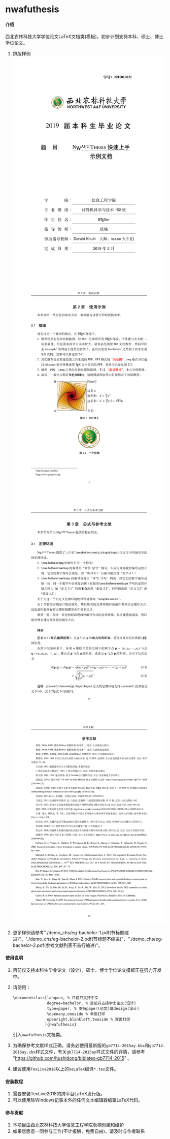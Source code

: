 # nwafuthesis

#### 介绍
西北农林科技大学学位论文LaTeX文档类(模板)，初步计划支持本科、硕士、博士学位论文。

1. 排版样例
![](./screenshot/output00.png)
![](./screenshot/output01.png)
![](./screenshot/output02.png)
![](./screenshot/output03.png)


2. 更多样例请参考"./demo_chs/eg-bachelor-1.pdf(节标题缩进)"、"./demo_chs/eg-bachelor-2.pdf(节标题不缩进)"、"./demo_chs/eg-bachelor-2.pdf(参考文献列表不首行缩进)"。

#### 使用说明

1. 目前仅支持本科生毕业论文（设计），硕士、博士学位论文模板正在努力开发中。
2. 请使用：
   ```
   \documentclass[lang=cn, % 目前只支持中文
                  degree=bachelor, % 目前只支持学士论文(设计)
                  type=paper, % 支持paper(论文)或design(设计)
                  %openany,oneside % 单面打印
                  openright,blankleft,twoside % 双面打印
                 ]{nwafuthesis}
   ```
   引入`nwafuthesis`文档类。
3. 为确保参考文献样式正确，请务必使用最新版的`gb7714-2015ay.bbx`和`gb7714-2015ay.cbx`样式文件，有关`gb7714-2015ay`样式文件的详情，请参考 "https://github.com/hushidong/biblatex-gb7714-2015" 。

4. 建议使用`TexLive2018`以上的`XeLaTeX`编译`*.tex`文件。

#### 安装教程

1. 需要安装TexLive2018的跨平台LaTeX发行版。
2. 可以使用除Windows记事本外的任何文本编辑器编辑LaTeX代码。

#### 参与贡献

1. 本项目由西北农林科技大学信息工程学院耿楠创建和维护
2. 如果您愿意一同参与工作(不计报酬，免费自由)，请及时与作者联系
